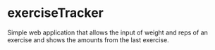 # exerciseTracker
Simple web application that allows the input of weight and reps of an exercise and shows the amounts from the last exercise.
